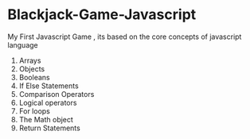 # Blackjack-Game-Javascript
My First Javascript Game , its based on the core concepts of javascript language
1. Arrays 
2. Objects 
3. Booleans 
4. If Else Statements 
5. Comparison Operators  
6. Logical operators
7. For loops  
8. The Math object 
9. Return Statements

